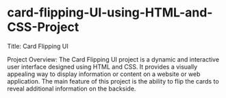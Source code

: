 # card-flipping-UI-using-HTML-and-CSS-Project

Title: Card Flipping UI

Project Overview:
The Card Flipping UI project is a dynamic and interactive user interface designed using HTML and CSS. It provides a visually appealing way to display information or content on a website or web application. The main feature of this project is the ability to flip the cards to reveal additional information on the backside.
